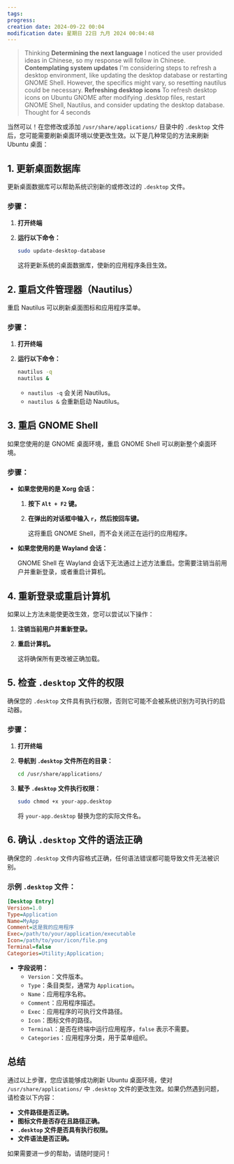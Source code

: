 ```yaml
---
tags: 
progress: 
creation date: 2024-09-22 00:04
modification date: 星期日 22日 九月 2024 00:04:48
---
```

> Thinking
**Determining the next language**
I noticed the user provided ideas in Chinese, so my response will follow in Chinese.
**Contemplating system updates**
I'm considering steps to refresh a desktop environment, like updating the desktop database or restarting GNOME Shell. However, the specifics might vary, so resetting nautilus could be necessary.
**Refreshing desktop icons**
To refresh desktop icons on Ubuntu GNOME after modifying .desktop files, restart GNOME Shell, Nautilus, and consider updating the desktop database.
Thought for 4 seconds

当然可以！在您修改或添加 `/usr/share/applications/` 目录中的 `.desktop` 文件后，您可能需要刷新桌面环境以使更改生效。以下是几种常见的方法来刷新 Ubuntu 桌面：

## **1. 更新桌面数据库**

更新桌面数据库可以帮助系统识别新的或修改过的 `.desktop` 文件。

### **步骤：**

1. **打开终端**

2. **运行以下命令：**
   ```bash
   sudo update-desktop-database
   ```

   这将更新系统的桌面数据库，使新的应用程序条目生效。

## **2. 重启文件管理器（Nautilus）**

重启 Nautilus 可以刷新桌面图标和应用程序菜单。

### **步骤：**

1. **打开终端**

2. **运行以下命令：**
   ```bash
   nautilus -q
   nautilus &
   ```

   - `nautilus -q` 会关闭 Nautilus。
   - `nautilus &` 会重新启动 Nautilus。

## **3. 重启 GNOME Shell**

如果您使用的是 GNOME 桌面环境，重启 GNOME Shell 可以刷新整个桌面环境。

### **步骤：**

- **如果您使用的是 Xorg 会话：**

  1. **按下 `Alt + F2` 键。**
  
  2. **在弹出的对话框中输入 `r`，然后按回车键。**

     这将重启 GNOME Shell，而不会关闭正在运行的应用程序。

- **如果您使用的是 Wayland 会话：**

  GNOME Shell 在 Wayland 会话下无法通过上述方法重启。您需要注销当前用户并重新登录，或者重启计算机。

## **4. 重新登录或重启计算机**

如果以上方法未能使更改生效，您可以尝试以下操作：

1. **注销当前用户并重新登录。**

2. **重启计算机。**

   这将确保所有更改被正确加载。

## **5. 检查 `.desktop` 文件的权限**

确保您的 `.desktop` 文件具有执行权限，否则它可能不会被系统识别为可执行的启动器。

### **步骤：**

1. **打开终端**

2. **导航到 `.desktop` 文件所在的目录：**
   ```bash
   cd /usr/share/applications/
   ```

3. **赋予 `.desktop` 文件执行权限：**
   ```bash
   sudo chmod +x your-app.desktop
   ```

   将 `your-app.desktop` 替换为您的实际文件名。

## **6. 确认 `.desktop` 文件的语法正确**

确保您的 `.desktop` 文件内容格式正确，任何语法错误都可能导致文件无法被识别。

### **示例 `.desktop` 文件：**
```ini
[Desktop Entry]
Version=1.0
Type=Application
Name=MyApp
Comment=这是我的应用程序
Exec=/path/to/your/application/executable
Icon=/path/to/your/icon/file.png
Terminal=false
Categories=Utility;Application;
```

- **字段说明：**
  - `Version`：文件版本。
  - `Type`：条目类型，通常为 `Application`。
  - `Name`：应用程序名称。
  - `Comment`：应用程序描述。
  - `Exec`：应用程序的可执行文件路径。
  - `Icon`：图标文件的路径。
  - `Terminal`：是否在终端中运行应用程序，`false` 表示不需要。
  - `Categories`：应用程序分类，用于菜单组织。

## **总结**

通过以上步骤，您应该能够成功刷新 Ubuntu 桌面环境，使对 `/usr/share/applications/` 中 `.desktop` 文件的更改生效。如果仍然遇到问题，请检查以下内容：

- **文件路径是否正确。**
- **图标文件是否存在且路径正确。**
- **`.desktop` 文件是否具有执行权限。**
- **文件语法是否正确。**

如果需要进一步的帮助，请随时提问！